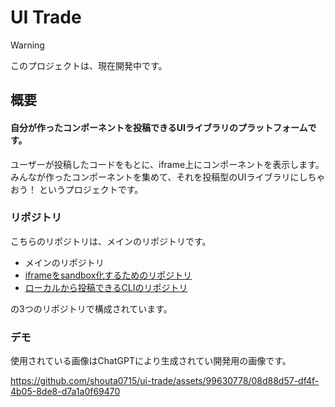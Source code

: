 # UI Trade

> [!WARNING]
> このプロジェクトは、現在開発中です。

## 概要

#### 自分が作ったコンポーネントを投稿できるUIライブラリのプラットフォームです。

ユーザーが投稿したコードをもとに、iframe上にコンポーネントを表示します。
みんなが作ったコンポーネントを集めて、それを投稿型のUIライブラリにしちゃおう！ というプロジェクトです。

### リポジトリ

こちらのリポジトリは、メインのリポジトリです。

- メインのリポジトリ
- [iframeをsandbox化するためのリポジトリ](https://github.com/shouta0715/ui-trade-sandbox)
- [ローカルから投稿できるCLIのリポジトリ](https://github.com/shouta0715/ui-trade-cli)

の3つのリポジトリで構成されています。

### デモ

使用されている画像はChatGPTにより生成されてい開発用の画像です。

https://github.com/shouta0715/ui-trade/assets/99630778/08d88d57-df4f-4b05-8de8-d7a1a0f69470
